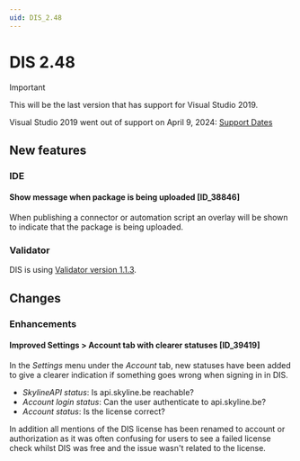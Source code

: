 ```yaml
---
uid: DIS_2.48
---
```


# DIS 2.48

> [!IMPORTANT]
> This will be the last version that has support for Visual Studio 2019.
>
> Visual Studio 2019 went out of support on April 9, 2024: [Support Dates](https://learn.microsoft.com/en-us/lifecycle/products/visual-studio-2019)

## New features

### IDE

#### Show message when package is being uploaded [ID_38846]

When publishing a connector or automation script an overlay will be shown to indicate that the package is being uploaded.

### Validator

DIS is using [Validator version 1.1.3](https://github.com/SkylineCommunications/Skyline.DataMiner.CICD.Validators/releases/tag/1.1.3).

## Changes

### Enhancements

#### Improved Settings > Account tab with clearer statuses [ID_39419]

In the *Settings* menu under the *Account* tab, new statuses have been added to give a clearer indication if something goes wrong when signing in in DIS.

- *SkylineAPI status*: Is api.skyline.be reachable?
- *Account login status*: Can the user authenticate to api.skyline.be?
- *Account status*: Is the license correct?

In addition all mentions of the DIS license has been renamed to account or authorization as it was often confusing for users to see a failed license check whilst DIS was free and the issue wasn't related to the license.
